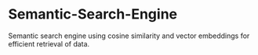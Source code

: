 # Semantic-Search-Engine
Semantic search engine using cosine similarity and vector embeddings for efficient retrieval of data.
